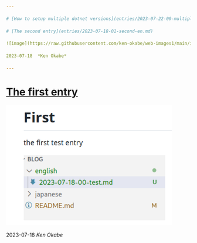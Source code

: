 ```yaml
---

# [How to setup multiple dotnet versions](entries/2023-07-22-00-multiple-dotnet-versions-en.md)

# [The second entry](entries/2023-07-18-01-second-en.md)

![image](https://raw.githubusercontent.com/ken-okabe/web-images1/main/img_1689631468871.png)

2023-07-18  *Ken Okabe*

---
```


# [The first entry](entries/2023-07-18-00-first-en.md)

![image](https://raw.githubusercontent.com/ken-okabe/web-images1/main/img_1689631446657.png)

2023-07-18  *Ken Okabe*